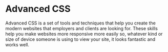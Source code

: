# Advanced CSS
Advanced CSS is a set of tools and techniques that help you create the modern websites that employers and clients are looking for. These skills help you make websites more responsive more easily so, whatever kind or size of device someone is using to view your site, it looks fantastic and works well.
